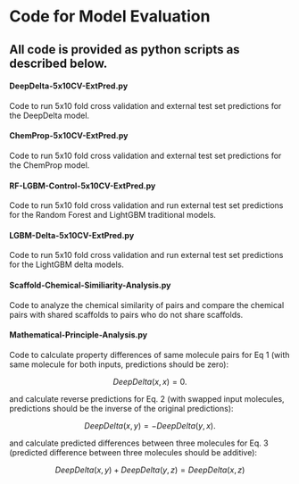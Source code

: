 # Code for Model Evaluation

## All code is provided as python scripts as described below. 

#### DeepDelta-5x10CV-ExtPred.py
Code to run 5x10 fold cross validation and external test set predictions for the DeepDelta model. 

#### ChemProp-5x10CV-ExtPred.py
Code to run 5x10 fold cross validation and external test set predictions for the ChemProp model. 

#### RF-LGBM-Control-5x10CV-ExtPred.py
Code to run 5x10 fold cross validation and run external test set predictions for the Random Forest and LightGBM traditional models. 

#### LGBM-Delta-5x10CV-ExtPred.py
Code to run 5x10 fold cross validation and run external test set predictions for the LightGBM delta models. 

#### Scaffold-Chemical-Similiarity-Analysis.py
Code to analyze the chemical similarity of pairs and compare the chemical pairs with shared scaffolds to pairs who do not share scaffolds. 

#### Mathematical-Principle-Analysis.py
Code to calculate property differences of same molecule pairs for Eq 1 (with same molecule for both inputs, predictions should be zero): 
```math
DeepDelta(x,x)= 0. 
```
and calculate reverse predictions for Eq. 2 (with swapped input molecules, predictions should be the inverse of the original predictions):
```math
DeepDelta(x,y)= -DeepDelta(y,x).
```

and calculate predicted differences between three molecules for Eq. 3 (predicted difference between three molecules should be additive):
```math
DeepDelta(x,y) + DeepDelta(y,z)= DeepDelta(x,z)
```
